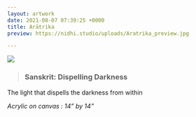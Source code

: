 ```yaml
---
layout: artwork
date: 2021-08-07 07:39:25 +0000
title: Arātrika
preview: https://nidhi.studio/uploads/Aratrika_preview.jpg

---
```

![](https://nidhi.studio/uploads/Aratrika_wm.jpg)

> ### Sanskrit: Dispelling Darkness

The light that dispells the darkness from within

_Acrylic on canvas : 14” by 14”_

